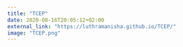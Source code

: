 ```yaml
---
title: "TCEP"
date: 2020-08-16T20:05:12+02:00
external_link: "https://luthramanisha.github.io/TCEP/"
image: "TCEP.png"
---
```


